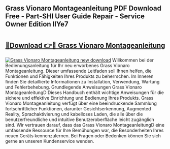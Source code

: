 ## Grass Vionaro Montageanleitung PDF Download Free - Part-SHl User Guide Repair - Service Owner Edition lIYe7

# <h2><a href="http://df6s0fx.blite.top/?on=Grass+Vionaro+Montageanleitung">🔗Download 👉🔴 Grass Vionaro Montageanleitung</a></h2>

[![Grass Vionaro Montageanleitung new download](https://i.imgur.com/lujVjoI.png)](http://df6s0fx.blite.top/?on=Grass+Vionaro+Montageanleitung)
Willkommen bei der Bedienungsanleitung für Ihr neu erworbenes Grass Vionaro Montageanleitung. Dieser umfassende Leitfaden soll Ihnen helfen, die Funktionen und Fähigkeiten Ihres Produkts zu beherrschen. Im Inneren finden Sie detaillierte Informationen zu Installation, Verwendung, Wartung und Fehlerbehebung. Grundlegende Anweisungen Grass Vionaro MontageanleitungD Dieses Handbuch enthält wichtige Anweisungen für die sichere und effektive Einrichtung und Bedienung Ihres Produkts. Grass Vionaro Montageanleitung verfügt über eine beeindruckende Sammlung fortschrittlicher Funktionen, darunter Gesichtserkennung, Augmented Reality, Sprachaktivierung und kabelloses Laden, die alle über die benutzerfreundliche und intuitive Benutzeroberfläche leicht zugänglich sind. Wir vertrauen darauf, dass das Grass Vionaro MontageanleitungD eine umfassende Ressource für Ihre Bemühungen war, die Besonderheiten Ihres neuen Geräts kennenzulernen. Bei Fragen oder Bedenken können Sie sich gerne an unseren Kundenservice wenden.
